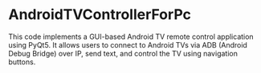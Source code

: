 # AndroidTVControllerForPc
This code implements a GUI-based Android TV remote control application using PyQt5. It allows users to connect to Android TVs via ADB (Android Debug Bridge) over IP, send text, and control the TV using navigation buttons.
